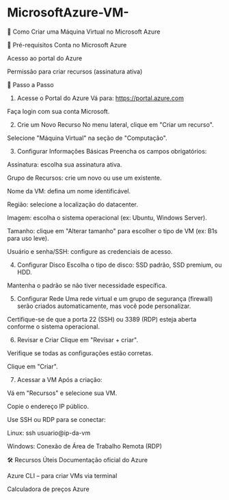 # MicrosoftAzure-VM-


🚀 Como Criar uma Máquina Virtual no Microsoft Azure

🧰 Pré-requisitos
Conta no Microsoft Azure

Acesso ao portal do Azure

Permissão para criar recursos (assinatura ativa)

📝 Passo a Passo
1. Acesse o Portal do Azure
Vá para: https://portal.azure.com

Faça login com sua conta Microsoft.

2. Crie um Novo Recurso
No menu lateral, clique em "Criar um recurso".

Selecione "Máquina Virtual" na seção de "Computação".

3. Configurar Informações Básicas
Preencha os campos obrigatórios:

Assinatura: escolha sua assinatura ativa.

Grupo de Recursos: crie um novo ou use um existente.

Nome da VM: defina um nome identificável.

Região: selecione a localização do datacenter.

Imagem: escolha o sistema operacional (ex: Ubuntu, Windows Server).

Tamanho: clique em "Alterar tamanho" para escolher o tipo de VM (ex: B1s para uso leve).

Usuário e senha/SSH: configure as credenciais de acesso.

4. Configurar Disco
Escolha o tipo de disco: SSD padrão, SSD premium, ou HDD.

Mantenha o padrão se não tiver necessidade específica.

5. Configurar Rede
Uma rede virtual e um grupo de segurança (firewall) serão criados automaticamente, mas você pode personalizar.

Certifique-se de que a porta 22 (SSH) ou 3389 (RDP) esteja aberta conforme o sistema operacional.

6. Revisar e Criar
Clique em "Revisar + criar".

Verifique se todas as configurações estão corretas.

Clique em "Criar".

7. Acessar a VM
Após a criação:

Vá em "Recursos" e selecione sua VM.

Copie o endereço IP público.

Use SSH ou RDP para se conectar:

Linux: ssh usuario@ip-da-vm

Windows: Conexão de Área de Trabalho Remota (RDP)


🛠️ Recursos Úteis
Documentação oficial do Azure

Azure CLI – para criar VMs via terminal

Calculadora de preços Azure
